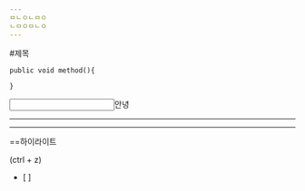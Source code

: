 ```yaml
---
ㅁㄴㅇㄴㅁㅇ
ㄴㅁㅇㅁㄴㅇ
---
```


#제목
```
public void method(){

}
```

<input type="check" checked>안녕

---
<hr>



==하이라이트


(ctrl + z)
- [ ] 


